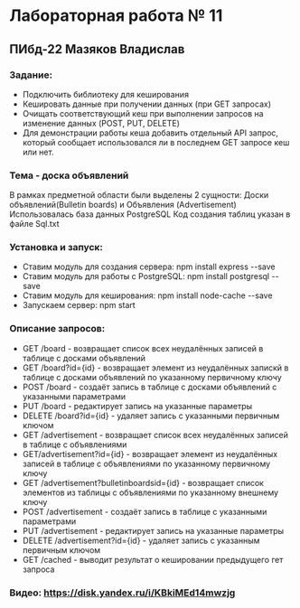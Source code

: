 # Лабораторная работа № 11
## ПИбд-22 Мазяков Владислав
### Задание:
* Подключить библиотеку для кеширования
* Кешировать данные при получении данных (при GET запросах)
* Очищать соответствующий кеш при выполнении запросов на изменение данных (POST, PUT, DELETE)
* Для демонстрации работы кеша добавить отдельный API запрос, который сообщает использовался ли в последнем GET запросе кеш или нет.

### Тема - доска объявлений
В рамках предметной области были выделены 2 сущности: Доски объявлений(Bulletin boards) и Объявления (Advertisement) Использовалась база данных PostgreSQL Код создания таблиц указан в файле Sql.txt

### Установка и запуск:
* Ставим модуль для создания сервера: npm install express --save
* Ставим модуль для работы с PostgreSQL: npm install postgresql --save
* Ставим модуль для кеширования: npm install node-cache --save
* Запускаем сервер: npm start

### Описание запросов:
* GET /board - возвращает список всех неудалённых записей в таблице с досками объявлений
* GET /board?id={id} - возвращает элемент из неудалённых запискй в таблице с досками объявлений по указанному первичному ключу
* POST /board - создаёт запись в таблице с досками объявлений с указанными параметрами
* PUT /board - редактирует запись на указанные параметры
* DELETE /board?id={id} - удаляет запись с указанными первичным ключом
* GET /advertisement - возвращает список всех неудалённых записей в таблице с объявлениями
* GET/advertisement?id={id} - возвращает элемент из неудалённых записей в таблице с объявлениями по указанному первичному ключу
* GET /advertisement?bulletinboardsid={id} - возвращает список элементов из таблицы с объявлениями по указанному внешнему ключу
* POST /advertisement - создаёт запись в таблице с указанными параметрами
* PUT /advertisement - редактирует запись на указанные параметры
* DELETE /advertisement?id={id} - удаляет запись с указанным первичным ключом
* GET /cached - выводит результат о кешировании предыдущего гет запроса
### Видео: https://disk.yandex.ru/i/KBkiMEd14mwzjg

